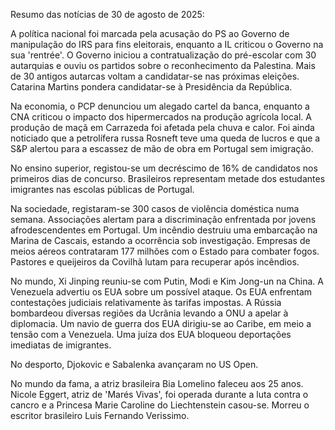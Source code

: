 Resumo das notícias de 30 de agosto de 2025:

A política nacional foi marcada pela acusação do PS ao Governo de manipulação do IRS para fins eleitorais, enquanto a IL criticou o Governo na sua 'rentrée'. O Governo iniciou a contratualização do pré-escolar com 30 autarquias e ouviu os partidos sobre o reconhecimento da Palestina. Mais de 30 antigos autarcas voltam a candidatar-se nas próximas eleições. Catarina Martins pondera candidatar-se à Presidência da República.

Na economia, o PCP denunciou um alegado cartel da banca, enquanto a CNA criticou o impacto dos hipermercados na produção agrícola local. A produção de maçã em Carrazeda foi afetada pela chuva e calor. Foi ainda noticiado que a petrolífera russa Rosneft teve uma queda de lucros e que a S&P alertou para a escassez de mão de obra em Portugal sem imigração.

No ensino superior, registou-se um decréscimo de 16% de candidatos nos primeiros dias de concurso. Brasileiros representam metade dos estudantes imigrantes nas escolas públicas de Portugal.

Na sociedade, registaram-se 300 casos de violência doméstica numa semana. Associações alertam para a discriminação enfrentada por jovens afrodescendentes em Portugal. Um incêndio destruiu uma embarcação na Marina de Cascais, estando a ocorrência sob investigação. Empresas de meios aéreos contrataram 177 milhões com o Estado para combater fogos. Pastores e queijeiros da Covilhã lutam para recuperar após incêndios.

No mundo, Xi Jinping reuniu-se com Putin, Modi e Kim Jong-un na China. A Venezuela advertiu os EUA sobre um possível ataque. Os EUA enfrentam contestações judiciais relativamente às tarifas impostas. A Rússia bombardeou diversas regiões da Ucrânia levando a ONU a apelar à diplomacia. Um navio de guerra dos EUA dirigiu-se ao Caribe, em meio a tensão com a Venezuela. Uma juíza dos EUA bloqueou deportações imediatas de imigrantes.

No desporto, Djokovic e Sabalenka avançaram no US Open.

No mundo da fama, a atriz brasileira Bia Lomelino faleceu aos 25 anos. Nicole Eggert, atriz de 'Marés Vivas', foi operada durante a luta contra o cancro e a Princesa Marie Caroline do Liechtenstein casou-se. Morreu o escritor brasileiro Luis Fernando Verissimo.